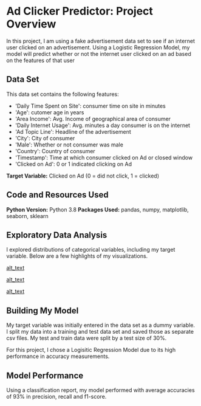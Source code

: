 # Ad Clicker Predictor: Project Overview

In this project, I am using a fake advertisement data set to see if an internet user clicked on an advertisement. Using a Logistic Regression Model, my model will predict whether or not the internet user clicked on an ad based on the features of that user 

## Data Set
This data set contains the following features:

* 'Daily Time Spent on Site': consumer time on site in minutes
* 'Age': cutomer age in years
* 'Area Income': Avg. Income of geographical area of consumer
* 'Daily Internet Usage': Avg. minutes a day consumer is on the internet
* 'Ad Topic Line': Headline of the advertisement
* 'City': City of consumer
* 'Male': Whether or not consumer was male
* 'Country': Country of consumer
* 'Timestamp': Time at which consumer clicked on Ad or closed window
* 'Clicked on Ad': 0 or 1 indicated clicking on Ad

**Target Variable:** Clicked on Ad (0 = did not click, 1 = clicked)

## Code and Resources Used
**Python Version:** Python 3.8
**Packages Used:** pandas, numpy, matplotlib, seaborn, sklearn

## Exploratory Data Analysis
I explored distributions of categorical variables, including my target variable. Below are a few highlights of my visualizations.

[alt_text]('https://github.com/darienlizano/Ad_Clicker_Predictor/blob/main/ad_corr_plot.png')

[alt_text]('https://github.com/darienlizano/Ad_Clicker_Predictor/blob/main/internet_plot.png')

[alt_text]('https://github.com/darienlizano/Ad_Clicker_Predictor/blob/main/kde_dist.png')

## Building My Model
My target variable was initially entered in the data set as a dummy variable. I split my data into a training and test data set and saved those as separate csv files. My test and train data were split by a test size of 30%.

For this project, I chose a Logisitic Regression Model due to its high performance in accuracy measurements. 

## Model Performance 
Using a classification report, my model performed with average accuracies of 93% in precision, recall and f1-score.
